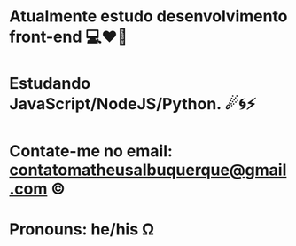 # Atualmente estudo desenvolvimento front-end 💻❤🙌
# Estudando JavaScript/NodeJS/Python. ☄🌀⚡
# Contate-me no email: contatomatheusalbuquerque@gmail.com ©
# Pronouns: he/his Ω
